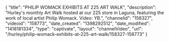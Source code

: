 {
    "title": "PHILIP WOMACK EXHIBITS AT 225 ART WALK",
    "description": "Hurley's monthly Art Walk hosted at our 225 store in Laguna, featuring the work of local artist Philip Womack. Video: YB.",
    "channelid": "158327",
    "videoid": "158773",
    "date_created": "1398292512",
    "date_modified": "1418181334",
    "type": "captivate",
    "layout": "channelVideo",
    "url": "\/hurley\/philip-womack-exhibits-at-225-art-walk\/158327-158773"
}